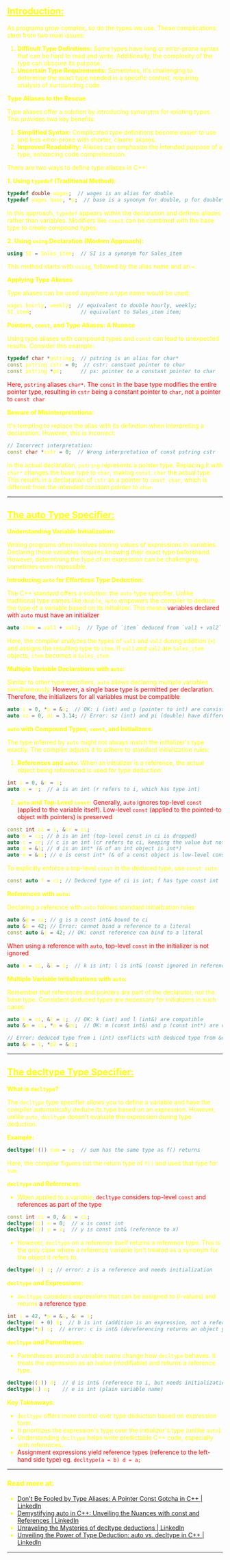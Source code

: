 ## <font color="yellow"><u>Introduction:</u></f>

As programs grow complex, so do the types we use. These complications stem from two main issues:

1. **Difficult Type Definitions:** Some types have long or error-prone syntax that can be hard to read and write. Additionally, the complexity of the type can obscure its purpose.
2. **Uncertain Type Requirements:** Sometimes, it's challenging to determine the exact type needed in a specific context, requiring analysis of surrounding code.

**Type Aliases to the Rescue**

Type aliases offer a solution by introducing synonyms for existing types. This provides two key benefits:

1. **Simplified Syntax:** Complicated type definitions become easier to use and less error-prone with shorter, clearer aliases.
2. **Improved Readability:** Aliases can emphasize the intended purpose of a type, enhancing code comprehension.

There are two ways to define type aliases in C++:

**1. Using `typedef` (Traditional Method):**

```cpp
typedef double wages;  // wages is an alias for double
typedef wages base, *p;  // base is a synonym for double, p for double*
```

In this approach, `typedef` appears within the declaration and defines aliases rather than variables. Modifiers like `const` can be combined with the base type to create compound types.

**2. Using `using` Declaration (Modern Approach):**

```cpp
using SI = Sales_item;  // SI is a synonym for Sales_item
```

This method starts with `using`, followed by the alias name and an `=`.

**Applying Type Aliases**

Type aliases can be used anywhere a type name would be used:

```cpp
wages hourly, weekly;  // equivalent to double hourly, weekly;
SI item;                // equivalent to Sales_item item;
```

**Pointers, `const`, and Type Aliases: A Nuance**

Using type aliases with compound types and `const` can lead to unexpected results. Consider this example:

```cpp
typedef char *pstring;  // pstring is an alias for char*
const pstring cstr = 0;  // cstr: constant pointer to char
const pstring *ps;      // ps: pointer to a constant pointer to char
```

<font color="red">Here, `pstring` aliases `char*`. The `const` in the base type modifies the entire pointer type, resulting in `cstr` being a constant pointer to `char`, not a pointer to `const char`</font>.

**Beware of Misinterpretations:**

It's tempting to replace the alias with its definition when interpreting a declaration. However, this is incorrect:

```cpp
// Incorrect interpretation:
const char *cstr = 0;  // Wrong interpretation of const pstring cstr
```

In the actual declaration, `pstring` represents a pointer type. Replacing it with `char*` changes the base type to `char`, making `const char` the actual type. This results in a declaration of `cstr` as a pointer to `const char`, which is different from the intended constant pointer to `char`.

---
## <font color="yellow"><u>The auto Type Specifier:</u></f>

**Understanding Variable Initialization:**

Writing programs often involves storing values of expressions in variables. Declaring these variables requires knowing their exact type beforehand. However, determining the type of an expression can be challenging, sometimes even impossible.

**Introducing `auto` for Effortless Type Deduction:**

The C++ standard offers a solution: the `auto` type specifier. Unlike traditional type names like `double`, `auto` empowers the compiler to deduce the type of a variable based on its initializer. This means <font color="red">variables declared with `auto` must have an initializer</font>:

```cpp
auto item = val1 + val2;  // Type of `item` deduced from `val1 + val2`
```

Here, the compiler analyzes the types of `val1` and `val2` during addition (`+`) and assigns the resulting type to `item`. If `val1` and `val2` are `Sales_item` objects, `item` becomes a `Sales_item`.

**Multiple Variable Declarations with `auto`:**

Similar to other type specifiers, `auto` allows declaring multiple variables simultaneously. <font color="red">However, a single base type is permitted per declaration. Therefore, the initializers for all variables must be compatible</font>:

```cpp
auto i = 0, *p = &i;  // OK: i (int) and p (pointer to int) are consistent
auto sz = 0, pi = 3.14; // Error: sz (int) and pi (double) have different types
```

**`auto` with Compound Types, `const`, and Initializers:**

The type inferred by `auto` might not always match the initializer's type exactly. The compiler adjusts it to adhere to standard initialization rules:

1. **References and `auto`:** When an initializer is a reference, the actual object being referenced is used for type deduction:

```cpp
int i = 0, &r = i;
auto a = r;  // a is an int (r refers to i, which has type int)
```

2. **`auto` and Top-Level `const`:** <font color="red">Generally, `auto` ignores top-level `const` (applied to the variable itself). Low-level `const` (applied to the pointed-to object with pointers) is preserved</font>:

```cpp
const int ci = i, &cr = ci;
auto b = ci; // b is an int (top-level const in ci is dropped)
auto c = cr; // c is an int (cr refers to ci, keeping the value but not the const)
auto d = &i; // d is an int* (& of an int object is int*)
auto e = &ci; // e is const int* (& of a const object is low-level const)
```

To explicitly enforce a top-level `const` in the deduced type, use `const auto`:

```cpp
const auto f = ci; // Deduced type of ci is int; f has type const int
```

**References with `auto`:**

Declaring a reference with `auto` follows standard initialization rules:

```cpp
auto &g = ci; // g is a const int& bound to ci
auto &h = 42; // Error: cannot bind a reference to a literal
const auto &j = 42; // OK: const reference can bind to a literal
```

<font color="red">When using a reference with `auto`, top-level `const` in the initializer is not ignored</font>:

```cpp
auto k = ci, &l = i;  // k is int; l is int& (const ignored in references)
```

**Multiple Variable Initializations with `auto`:**

Remember that references and pointers are part of the declarator, not the base type. Consistent deduced types are necessary for initializers in such cases:

```cpp
auto k = ci, &l = i;  // OK: k (int) and l (int&) are compatible
auto &m = ci, *p = &ci;  // OK: m (const int&) and p (const int*) are compatible

// Error: deduced type from i (int) conflicts with deduced type from &ci (const int)
auto &n = i, *p2 = &ci; 
```

---
## <font color="yellow"><u>The decltype Type Specifier:</u></f>

**What is `decltype`?**

The `decltype` type specifier allows you to define a variable and have the compiler automatically deduce its type based on an expression. However, unlike `auto`, `decltype` doesn't evaluate the expression during type deduction.

**Example:**

```cpp
decltype(f()) sum = x;  // sum has the same type as f() returns
```

Here, the compiler figures out the return type of `f()` and uses that type for `sum`.

**`decltype` and References:**

- When applied to a variable, <font color="red">`decltype` considers top-level `const` and references as part of the type</font>.

```cpp
const int ci = 0, &cj = ci;
decltype(ci) x = 0;  // x is const int
decltype(cj) y = x;  // y is const int& (reference to x)
```

- However, `decltype` on a reference itself returns a reference type. This is the only case where a reference variable isn't treated as a synonym for the object it refers to.

```cpp
decltype(cj) z; // error: z is a reference and needs initialization
```

**`decltype` and Expressions:**

- `decltype` considers expressions that can be assigned to (l-values) and returns <font color="red">a reference type</font>.

```cpp
int i = 42, *p = &i, &r = i;
decltype(r + 0) b;  // b is int (addition is an expression, not a reference)
decltype(*p) c;  // error: c is int& (dereferencing returns an object you can modify)
```

**`decltype` and Parentheses:**

- Parentheses around a variable name change how `decltype` behaves. It treats the expression as an lvalue (modifiable) and returns a reference type.

```cpp
decltype((i)) d;  // d is int& (reference to i, but needs initialization)
decltype(i) e;    // e is int (plain variable name)
```

**Key Takeaways:**

- `decltype` offers more control over type deduction based on expression form.
- It prioritizes the expression's type over the initializer's type (unlike `auto`).
- Understanding `decltype` helps write predictable C++ code, especially with references.
- <font color="red">Assignment expressions yield reference types (reference to the left-hand side type) eg. `decltype(a = b) d = a;`</font>.

---
### **Read more at:**

-  [Don't Be Fooled by Type Aliases: A Pointer Const Gotcha in C++ | LinkedIn](https://www.linkedin.com/pulse/dont-fooled-type-aliases-pointer-const-gotcha-c-ali-el-bana-gevhf/?trackingId=NDVSAKbjQuCuplwsgg4wlw%3D%3D)
- [Demystifying auto in C++: Unveiling the Nuances with const and References | LinkedIn](https://www.linkedin.com/pulse/demystifying-auto-c-unveiling-nuances-const-ali-el-bana-4atof/?trackingId=NDVSAKbjQuCuplwsgg4wlw%3D%3D)
- [Unraveling the Mysteries of decltype deductions | LinkedIn](https://www.linkedin.com/pulse/unraveling-mysteries-decltype-deductions-ali-el-bana-8kbmf/?trackingId=NDVSAKbjQuCuplwsgg4wlw%3D%3D)
- [Unveiling the Power of Type Deduction: auto vs. decltype in C++ | LinkedIn](https://www.linkedin.com/pulse/unveiling-power-type-deduction-auto-vs-decltype-c-ali-el-bana-a3f2f/?trackingId=NDVSAKbjQuCuplwsgg4wlw%3D%3D)

---
